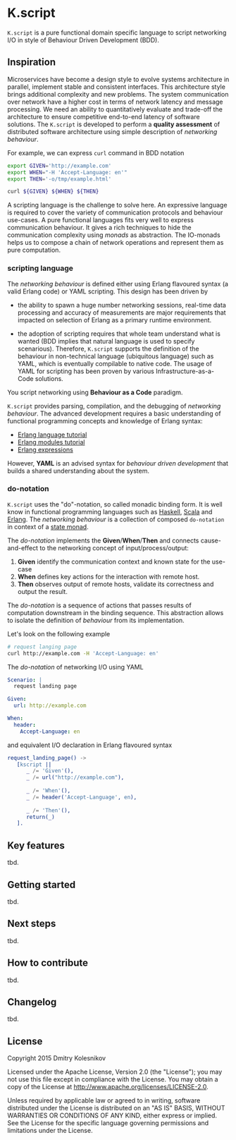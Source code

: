 # K.script

`K.script` is a pure functional domain specific language to script networking I/O in style of Behaviour Driven Development (BDD).

## Inspiration

Microservices have become a design style to evolve systems architecture in parallel, implement stable and consistent interfaces. This architecture style brings additional complexity and new problems. The system communication over network have a higher cost in terms of network latency and message processing. We need an ability to quantitatively evaluate and trade-off the architecture to ensure competitive end-to-end latency of software solutions. The `K.script` is developed to perform a **quality assessment** of distributed software architecture using simple description of *networking behaviour*.

For example, we can express `curl` command in BDD notation

```bash
export GIVEN='http://example.com'
export WHEN="-H 'Accept-Language: en'"
export THEN='-o/tmp/example.html'

curl ${GIVEN} ${WHEN} ${THEN} 
``` 


A scripting language is the challenge to solve here. An expressive language is required to cover the variety of communication protocols and behaviour use-cases. A pure functional languages fits very well to express communication behaviour. It gives a rich techniques to hide the communication complexity using *monads* as abstraction. The IO-monads helps us to compose a chain of network operations and represent them as pure computation.

 
### scripting language

The *networking behaviour* is defined either using Erlang flavoured syntax (a valid Erlang code) or YAML scripting. This design has been driven by

* the ability to spawn a huge number networking sessions, real-time data processing and accuracy of measurements are major requirements that impacted on selection of Erlang as a primary runtime environment.

* the adoption of scripting requires that whole team understand what is wanted (BDD implies that natural language is used to specify scenarious). Therefore, `K.script` supports the definition of the behaviour in non-technical language (ubiquitous language) such as YAML, which is eventually compilable to native code. The usage of YAML for scripting has been proven by various Infrastructure-as-a-Code solutions.  


You script networking using **Behaviour as a Code** paradigm.


`K.script` provides parsing, compilation, and the debugging of *networking behaviour*. The advanced development requires a basic understanding of functional programming concepts and knowledge of Erlang syntax:

* [Erlang language tutorial](http://learnyousomeerlang.com/starting-out-for-real)
* [Erlang modules tutorial](http://learnyousomeerlang.com/modules#what-are-modules)
* [Erlang expressions](http://erlang.org/doc/reference_manual/expressions.html)

However, **YAML** is an advised syntax for *behaviour driven development* that builds a shared understanding about the system. 

### do-notation

`K.script` uses the "do"-notation, so called monadic binding form. It is well know in functional programming languages such as [Haskell](https://en.wikibooks.org/wiki/Haskell/do_notation), [Scala](http://docs.scala-lang.org/tutorials/tour/sequence-comprehensions.html) and [Erlang](https://github.com/fogfish/datum/blob/master/doc/monad.md). The *networking behaviour* is a collection of composed `do-notation` in context of a [state monad](https://acm.wustl.edu/functional/state-monad.php).

The *do-notation* implements the **Given**/**When**/**Then** and connects cause-and-effect to the networking concept of input/process/output:

1. **Given** identify the communication context and known state for the use-case
2. **When** defines key actions for the interaction with remote host.
3. **Then** observes output of remote hosts, validate its correctness and output the result.

The *do-notation* is a sequence of actions that passes results of computation downstream in the binding sequence. This abstraction allows to isolate the definition of *behaviour* from its implementation.

Let's look on the following example

```bash
# request langing page
curl http://example.com -H 'Accept-Language: en'
```

The *do-notation* of networking I/O using YAML

```yaml
Scenario: |
  request landing page

Given:
  url: http://example.com

When:
  header:
    Accept-Language: en
```

and equivalent I/O declaration in Erlang flavoured syntax

```erlang
request_landing_page() ->
   [kscript ||
      _ /= 'Given'(),
      _ /= url("http://example.com"),
      
      _ /= 'When'(),
      _ /= header('Accept-Language', en),
      
      _ /= 'Then'(),
      return(_)
   ].
```


## Key features

tbd.

## Getting started

tbd.

## Next steps

tbd.

## How to contribute

tbd.

## Changelog

tbd.

## License

Copyright 2015 Dmitry Kolesnikov

Licensed under the Apache License, Version 2.0 (the "License"); you may not use this file except in compliance with the License. You may obtain a copy of the License at http://www.apache.org/licenses/LICENSE-2.0.

Unless required by applicable law or agreed to in writing, software distributed under the License is distributed on an "AS IS" BASIS, WITHOUT WARRANTIES OR CONDITIONS OF ANY KIND, either express or implied. See the License for the specific language governing permissions and limitations under the License.
